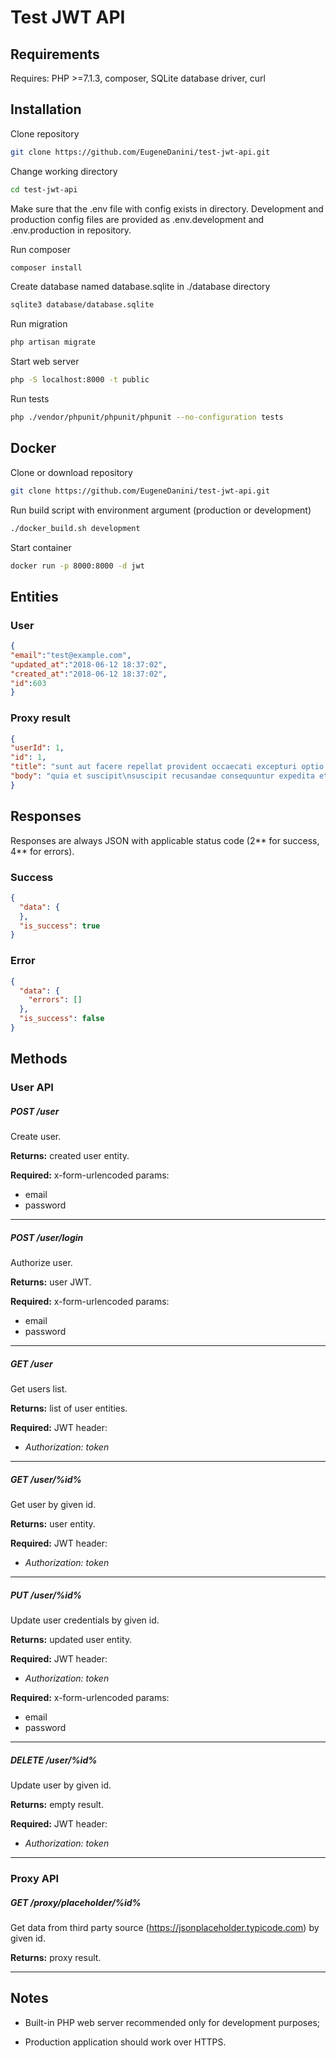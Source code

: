# Test JWT API

## Requirements
Requires: PHP >=7.1.3, composer, SQLite database driver, curl

## Installation
Clone repository
```bash
git clone https://github.com/EugeneDanini/test-jwt-api.git
```
Change working directory
```bash
cd test-jwt-api
```

Make sure that the .env file with config exists in directory. Development and production config files are provided as .env.development and .env.production in repository.

Run composer
```bash
composer install
```
Create database named database.sqlite in ./database directory
```bash
sqlite3 database/database.sqlite
```
Run migration
```bash
php artisan migrate
```
Start web server
```bash
php -S localhost:8000 -t public
```
Run tests
```bash
php ./vendor/phpunit/phpunit/phpunit --no-configuration tests
```

## Docker
Clone or download repository
```bash
git clone https://github.com/EugeneDanini/test-jwt-api.git
```
Run build script with environment argument (production or development)
```bash
./docker_build.sh development
```
Start container
```bash
docker run -p 8000:8000 -d jwt
```

## Entities
### User
```json
{
"email":"test@example.com",
"updated_at":"2018-06-12 18:37:02",
"created_at":"2018-06-12 18:37:02",
"id":603
}
```
### Proxy result
```json
{
"userId": 1,
"id": 1,
"title": "sunt aut facere repellat provident occaecati excepturi optio reprehenderit",
"body": "quia et suscipit\nsuscipit recusandae consequuntur expedita et cum\nreprehenderit molestiae ut ut quas totam\nnostrum rerum est autem sunt rem eveniet architecto"
}
```

## Responses
Responses are always JSON with applicable status code (2** for success, 4** for errors).
### Success
```json
{
  "data": {
  },
  "is_success": true
}
```
### Error
```json
{
  "data": {
    "errors": []
  },
  "is_success": false
}
```

## Methods

### User API

##### POST /user
Create user.

**Returns:** created user entity.

**Required:** x-form-urlencoded params:
* email
* password

***

##### POST /user/login
Authorize user.

**Returns:** user JWT.

**Required:** x-form-urlencoded params:
* email
* password

***

##### GET /user
Get users list.

**Returns:** list of user entities.

**Required:** JWT header:
- *Authorization: token*

***

##### GET /user/%id%
Get user by given id.

**Returns:** user entity.

**Required:** JWT header:
- *Authorization: token*

***

##### PUT /user/%id%
Update user credentials by given id.

**Returns:** updated user entity.

**Required:** JWT header:
- *Authorization: token*

**Required:** x-form-urlencoded params:
* email
* password

***

##### DELETE /user/%id%
Update user by given id.

**Returns:** empty result.

**Required:** JWT header:
- *Authorization: token*

***

### Proxy API

##### GET /proxy/placeholder/%id%
Get data from third party source (https://jsonplaceholder.typicode.com) by given id.

**Returns:** proxy result.

***

## Notes

- Built-in PHP web server recommended only for development purposes;

- Production application should work over HTTPS.
